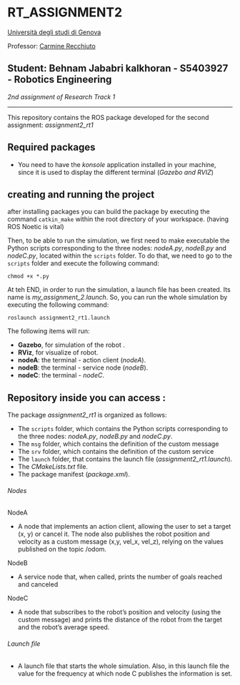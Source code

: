 # RT_ASSIGNMENT2

[Università degli studi di Genova](https://unige.it/en/ "University of Genoa")

Professor: [Carmine Recchiuto](https://github.com/CarmineD8 "Carmine Recchiuto")

Student: Behnam Jababri kalkhoran  - S5403927 - Robotics Engineering 
----------------------------------------------------------------------------

*2nd assignment of Research Track 1* 

----------------------------------------------------------------------------
This repository contains the ROS package developed for the second assignment: *assignment2_rt1*

## Required packages
- You need to have the *konsole* application installed in your machine, since it is used to display the different terminal (*Gazebo and RVIZ*)

## creating and running the project
after installing packages you can build the package by executing the command `catkin_make` within the root directory of your workspace. (having ROS Noetic is vital)

Then, to be able to run the simulation, we first need to make executable the Python scripts corresponding to the three nodes: *nodeA.py*, *nodeB.py* and *nodeC.py*, located within the `scripts` folder. To do that, we need to go to the `scripts` folder and execute the following command:
```console
chmod +x *.py
```

At teh END, in order to run the simulation, a launch file has been created. Its name is *my_assignment_2.launch*. So, you can run the whole simulation by executing the following command:
```console
roslaunch assignment2_rt1.launch
```
The following items will run:
- **Gazebo**, for simulation of the robot .
- **RViz**, for visualize of robot.
- **nodeA**: the terminal - action client (*nodeA*).
- **nodeB**: the terminal - service node (*nodeB*).
- **nodeC**: the terminal - *nodeC*.

## Repository inside you can access :
The package *assignment2_rt1* is organized as follows:
- The `scripts` folder, which contains the Python scripts corresponding to the three nodes: *nodeA.py*, *nodeB.py* and *nodeC.py*.
- The `msg` folder, which contains the definition of the custom message 
- The `srv` folder, which contains the definition of the custom service 
- The `launch` folder, that contains the launch file (*assignment2_rt1.launch*).
- The *CMakeLists.txt* file.
- The package manifest (*package.xml*).

###### Nodes
NodeA

- A node that implements an action client, allowing the user to set a target (x, y) or cancel it. The node also publishes the robot position and velocity as a custom message (x,y, vel_x, vel_z), relying on the values published on the topic /odom. 

NodeB

- A service node that, when called, prints the number of goals reached and canceled

NodeC

- A node that subscribes to the robot’s position and velocity (using the custom message) and prints the distance of the robot from the target and the robot’s average speed.

###### Launch file

- A launch file that  starts the whole simulation. Also, in this launch file the value for the frequency at which node C publishes the information is set.


